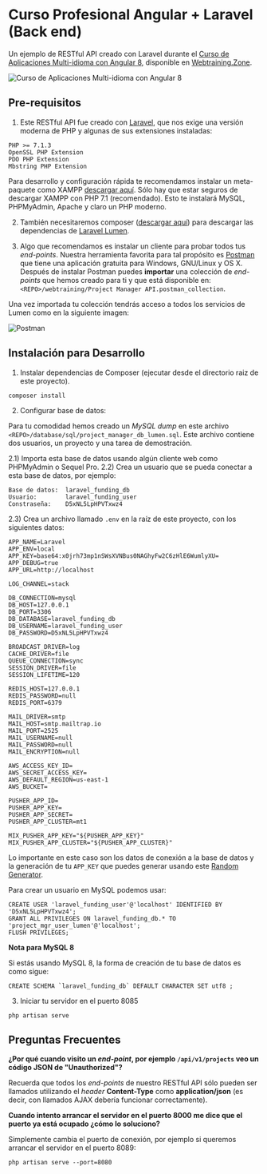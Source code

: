 # Curso Profesional Angular + Laravel (Back end)

Un ejemplo de RESTful API creado con Laravel durante el [Curso de Aplicaciones Multi-idioma con Angular 8](https://webtraining.zone/cursos/curso-de-aplicaciones-multi-idioma-con-angular-y-linked-data), disponible en 
[Webtraining.Zone](https://webtraining.zone/cursos/curso-de-aplicaciones-multi-idioma-con-angular-y-linked-data).

![Curso de Aplicaciones Multi-idioma con Angular 8](https://webtraining.zone/img/metadata-courses/curso-angular-linked-data-2.jpg)

## Pre-requisitos

1) Este RESTful API fue creado con [Laravel](https://laravel.com/), que nos exige una versión moderna de PHP y algunas de sus extensiones instaladas:

```
PHP >= 7.1.3
OpenSSL PHP Extension
PDO PHP Extension
Mbstring PHP Extension
```

Para desarrollo y configuración rápida te recomendamos instalar un meta-paquete como XAMPP 
[descargar aquí](https://www.apachefriends.org/download.html). Sólo hay que estar seguros de descargar
XAMPP con PHP 7.1 (recomendado). Esto te instalará MySQL, PHPMyAdmin, Apache y claro un PHP moderno.

2) También necesitaremos composer ([descargar aquí](https://getcomposer.org/)) para descargar las dependencias de [Laravel Lumen](https://lumen.laravel.com/).

3) Algo que recomendamos es instalar un cliente para probar todos tus *end-points*. 
Nuestra herramienta favorita para tal propósito es [Postman](https://www.getpostman.com/) que tiene una
aplicación gratuita para Windows, GNU/Linux y OS X. Después de instalar Postman puedes **importar** una colección
de *end-points* que hemos creado para ti y que está disponible en: `<REPO>/webtraining/Project Manager API.postman_collection`.

Una vez importada tu colección tendrás acceso a todos los servicios de Lumen como en la siguiente imagen:

![Postman](https://raw.githubusercontent.com/webtrainingmx/rest-api-project-manager-junio-2017/master/webtraining/img/postman-get-users.png)


## Instalación para Desarrollo

1) Instalar dependencias de Composer (ejecutar desde el directorio raiz de este proyecto).
```
composer install
```
2) Configurar base de datos:

Para tu comodidad hemos creado un *MySQL dump* en este archivo `<REPO>/database/sql/project_manager_db_lumen.sql`.
Este archivo contiene dos usuarios, un proyecto y una tarea de demostración.

2.1) Importa esta base de datos usando algún cliente web como PHPMyAdmin o Sequel Pro.
2.2) Crea un usuario que se pueda conectar a esta base de datos, por ejemplo:
```
Base de datos:  laravel_funding_db
Usuario:        laravel_funding_user
Constraseña:    D5xNL5LpHPVTxwz4
```

2.3) Crea un archivo llamado `.env` en la raíz de este proyecto, con los siguientes datos:
```
APP_NAME=Laravel
APP_ENV=local
APP_KEY=base64:x0jrh73mp1nSWsXVNBus0NAGhyFw2C6zHlE6WumlyXU=
APP_DEBUG=true
APP_URL=http://localhost

LOG_CHANNEL=stack

DB_CONNECTION=mysql
DB_HOST=127.0.0.1
DB_PORT=3306
DB_DATABASE=laravel_funding_db
DB_USERNAME=laravel_funding_user
DB_PASSWORD=D5xNL5LpHPVTxwz4

BROADCAST_DRIVER=log
CACHE_DRIVER=file
QUEUE_CONNECTION=sync
SESSION_DRIVER=file
SESSION_LIFETIME=120

REDIS_HOST=127.0.0.1
REDIS_PASSWORD=null
REDIS_PORT=6379

MAIL_DRIVER=smtp
MAIL_HOST=smtp.mailtrap.io
MAIL_PORT=2525
MAIL_USERNAME=null
MAIL_PASSWORD=null
MAIL_ENCRYPTION=null

AWS_ACCESS_KEY_ID=
AWS_SECRET_ACCESS_KEY=
AWS_DEFAULT_REGION=us-east-1
AWS_BUCKET=

PUSHER_APP_ID=
PUSHER_APP_KEY=
PUSHER_APP_SECRET=
PUSHER_APP_CLUSTER=mt1

MIX_PUSHER_APP_KEY="${PUSHER_APP_KEY}"
MIX_PUSHER_APP_CLUSTER="${PUSHER_APP_CLUSTER}"
```

Lo importante en este caso son los datos de conexión a la base de datos y la generación de tu `APP_KEY` que puedes 
generar usando este [Random Generator](https://webtraining.zone/random-generator).

Para crear un usuario en MySQL podemos usar:

```
CREATE USER 'laravel_funding_user'@'localhost' IDENTIFIED BY 'D5xNL5LpHPVTxwz4';
GRANT ALL PRIVILEGES ON laravel_funding_db.* TO 'project_mgr_user_lumen'@'localhost';
FLUSH PRIVILEGES;
```

**Nota para MySQL 8**

Si estás usando MySQL 8, la forma de creación de tu base de datos es como sigue:

```
CREATE SCHEMA `laravel_funding_db` DEFAULT CHARACTER SET utf8 ;
```

3) Iniciar tu servidor en el puerto 8085
```
php artisan serve
```

## Preguntas Frecuentes

**¿Por qué cuando visito un *end-point*, por ejemplo `/api/v1/projects` veo un código JSON de "Unauthorized"?**

Recuerda que todos los *end-points* de nuestro RESTful API sólo pueden ser llamados utilizando
el *header* **Content-Type** como **application/json** (es decir, con llamados AJAX
debería funcionar correctamente).


**Cuando intento arrancar el servidor en el puerto 8000 me dice que el puerto ya está ocupado ¿cómo lo soluciono?**

Simplemente cambia el puerto de conexión, por ejemplo si queremos arrancar el servidor en el puerto 8089:
```
php artisan serve --port=8080
```
